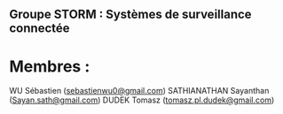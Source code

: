 ## Groupe STORM : Systèmes de surveillance connectée 

# Membres :
WU Sébastien (sebastienwu0@gmail.com)
SATHIANATHAN Sayanthan (Sayan.sath@gmail.com)
DUDEK Tomasz (tomasz.pl.dudek@gmail.com)


 
